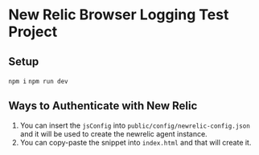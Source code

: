 # New Relic Browser Logging Test Project

## Setup

`npm i`
`npm run dev`

## Ways to Authenticate with New Relic

1. You can insert the `jsConfig` into `public/config/newrelic-config.json` and it will be used to create the newrelic agent instance.
2. You can copy-paste the snippet into `index.html` and that will create it.
